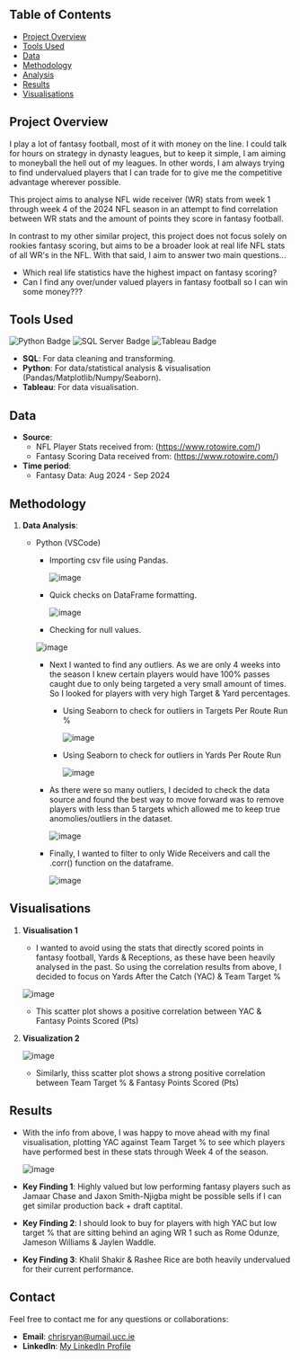 

## Table of Contents

- [Project Overview](#project-overview)
- [Tools Used](#tools-used)
- [Data](#data)
- [Methodology](#methodology)
- [Analysis](#analysis)
- [Results](#results)
- [Visualisations](#visualisations)

## Project Overview

I play a lot of fantasy football, most of it with money on the line. I could talk for hours on strategy in dynasty leagues, but to keep it simple, I am aiming to moneyball the hell out of my leagues. In other words, I am always trying to find undervalued players that I can trade for to give me the competitive advantage wherever possible.

This project aims to analyse NFL wide receiver (WR) stats from week 1 through week 4 of the 2024 NFL season in an attempt to find correlation between WR stats and the amount of points they score in fantasy football.

In contrast to my other similar project, this project does not focus solely on rookies fantasy scoring, but aims to be a broader look at real life NFL stats of all WR's in the NFL. With that said, I aim to answer two main questions...

  - Which real life statistics have the highest impact on fantasy scoring?
  - Can I find any over/under valued players in fantasy football so I can win some money???

## Tools Used
![Python Badge](https://img.shields.io/badge/Python-3776AB?style=for-the-badge&logo=python&logoColor=white)
![SQL Server Badge](https://img.shields.io/badge/SQL_Server-CC2927?style=for-the-badge&logo=Microsoft-SQL-Server&logoColor=white)
![Tableau Badge](https://img.shields.io/badge/Tableau-E97627?style=for-the-badge&logo=Tableau&logoColor=white)
- **SQL**: For data cleaning and transforming.
- **Python**: For data/statistical analysis & visualisation (Pandas/Matplotlib/Numpy/Seaborn).
- **Tableau**: For data visualisation.

## Data

- **Source**:
    - NFL Player Stats received from: (https://www.rotowire.com/)
    - Fantasy Scoring Data received from: (https://www.rotowire.com/)
- **Time period**:
    - Fantasy Data: Aug 2024 - Sep 2024

## Methodology

1. **Data Analysis**:
   - Python (VSCode)
       - Importing csv file using Pandas.

          ![image](https://github.com/user-attachments/assets/b0572cc4-8c57-40d3-bed8-b0c9d09ca000)
         
       - Quick checks on DataFrame formatting.

          ![image](https://github.com/user-attachments/assets/fdbc0197-72ac-419c-9559-34d1bdf7dadf)
         
       - Checking for null values.
         
       ![image](https://github.com/user-attachments/assets/4aab7f9d-56e5-45fd-9959-b6de66af8c4c)
     
       - Next I wanted to find any outliers. As we are only 4 weeks into the season I knew certain players would have 100% passes caught due to only being targeted a very small amount of times. So I looked for players with very high Target & Yard percentages.
         - Using Seaborn to check for outliers in Targets Per Route Run %
           
            ![image](https://github.com/user-attachments/assets/6a80d3a6-5785-4358-840b-2b60c1738074)
         
         - Using Seaborn to check for outliers in Yards Per Route Run

           ![image](https://github.com/user-attachments/assets/baa5d440-f410-47d0-9ae7-a5713a5826cf)
           
       - As there were so many outliers, I decided to check the data source and found the best way to move forward was to remove players with less than 5 targets which allowed me to keep true anomolies/outliers in the dataset.

          ![image](https://github.com/user-attachments/assets/dce54c71-b9b3-4d81-8094-387279547422)
         
       - Finally, I wanted to filter to only Wide Receivers and call the .corr() function on the dataframe.

         ![image](https://github.com/user-attachments/assets/92cda310-a304-4ce7-b2d7-a0f552aa4a55)
         
## Visualisations

1. **Visualisation 1**

   - I wanted to avoid using the stats that directly scored points in fantasy football, Yards & Receptions, as these have been heavily analysed in the past. So using the correlation results from above, I decided to focus on Yards After the Catch (YAC) & Team Target % 

    ![image](https://github.com/user-attachments/assets/b9fbb582-644e-436a-b00d-d7bfd5efb02b)

   - This scatter plot shows a positive correlation between YAC & Fantasy Points Scored (Pts)
     
2. **Visualization 2**

   ![image](https://github.com/user-attachments/assets/b8266b68-3030-4bfc-b898-128bbf9b3736)

   - Similarly, thiss scatter plot shows a strong positive correlation between Team Target % & Fantasy Points Scored (Pts)
  

## Results

- With the info from above, I was happy to move ahead with my final visualisation, plotting YAC against Team Target % to see which players have performed best in these stats through Week 4 of the season.

  ![image](https://github.com/user-attachments/assets/d1b56cd9-c699-409b-85ca-9a4d27f96b9e)

- **Key Finding 1**: Highly valued but low performing fantasy players such as Jamaar Chase and Jaxon Smith-Njigba might be possible sells if I can get similar production back + draft captital.
- **Key Finding 2**: I should look to buy for players with high YAC but low target % that are sitting behind an aging WR 1 such as Rome Odunze, Jameson Williams & Jaylen Waddle.
- **Key Finding 3**: Khalil Shakir & Rashee Rice are both heavily undervalued for their current performance.

## Contact

Feel free to contact me for any questions or collaborations:

- **Email**: [chrisryan@umail.ucc.ie](mailto:your-email@example.com)
- **LinkedIn**: [My LinkedIn Profile](https://www.linkedin.com/in/christopher-ryan-8229a81b9/)
